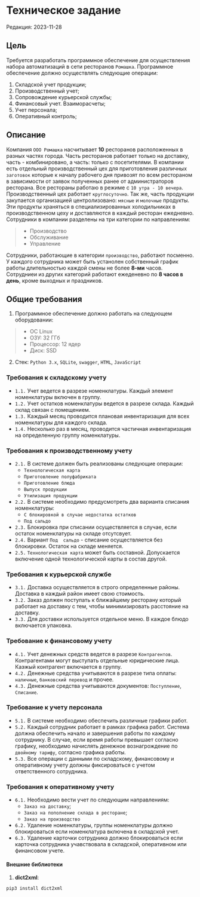 # Техническое задание
Редакция: 2023-11-28

## Цель
Требуется разработать программное обеспечение для осуществления набора автоматизаций в сети ресторанов `Ромашка`.
Программное обеспечение должно осуществлять следующие операции:
1. Складской учет продукции;
2. Производственный учет;
3. Сопровождение курьерской службы;
4. Финансовый учет. Взаиморасчеты;
5. Учет персонала; 
6. Оперативный контроль;

## Описание
Компания `ООО Ромашка` насчитывает **10** ресторанов расположенных в разных частях города. Часть ресторанов
работает только на доставку, часть - комбинировано, а часть: только с посетителями. В компании есть отдельный
производственный цех для приготовления различных `заготовок` которые к началу рабочего дня привозят  по всем 
рестораном в зависимости  от заявок полученных ранее от администраторов ресторана.
Все рестораны работаю  в режиме с `10 утра - 10 вечера`. Производственный цех работает `круглосуточно`.
Так же, часть продукции закупается организацией центролизовано: `мясные` и `молочные` продукты. Эти продукты 
храняться  в специализированных холодильниках в производственном цеху и доставляются в каждый ресторан 
ежедневно. Сотрудники в компании разделены на три категории по направлениям:
> - Производство
> - Обслуживание
> - Управление

Сотрудники, работающие в категории `производство`, работают посменно. У каждого сотрудника может быть устанолен
собственный график работы длительностью каждой смены не более **8-ми** часов. Сотрудниеи из других
категорий работают ежеденевно по **8 часов в день**, кроме выходных и праздников.

## Общие требования
1. Программное обеспечение должно работать на следующем оборудовании:
> -  ОС Linux
> -  ОЗУ: 32 ГГб
> -  Процессор: 12 ядер
> -  Диск: SSD
2. Стек: `Python 3.x`, `SQLite`, `swagger`, `HTML`, `JavaScript`

### Требования к складскому учету
* `1.1.` Учет ведется в разрезе номенклатуры. Каждый элемент номенклатуры включен в группу. 
* `1.2.` Учет остатков номенклатуры ведется в разрезе склада. Каждый склад связан с помещением.
* `1.3.` Каждый месяц проводится плановая инвентаризация для всех номенклатуры для каждого склада.
* `1.4.` Несколько раз в месяц, проводится частичная инвентаризация на определенную группу номенклатуры.


### Требования к производственному учету
* `2.1.` В системе должен быть реализованы следующие операции:
	- `Технологическая карта`
	- `Приготовление полуфабриката`
	- `Приготовление блюда`
	- `Выпуск продукции`
	- `Утилизация продукции`
* `2.2.` В системе необходимо предусмотреть два варианта списания номенклатуры:
	- `С блокировкой в случае недостатка остатков`
	- `Под сальдо`
* `2.3.` Блокировка при списании осуществляется в случае, если остаток номенклатуры на складе отсутсвует.
* `2.4.` Вариант `Под  сальдо` - списание осуществляется без блокировки. Остаток на складе меняется.
* `2.5.` `Технологическая карта` может быть  составной. Допускается включение одной технологической карты в 
состав другой.


### Требования к курьерской службе
* `3.1.` Доставка осуществляется  в строго определенные районы. Доставка в каждый район имеет свою стоимость.
* `3.2.` Заказ должен поступать к ближайшему ресторану который работает на доставку с тем, чтобы
минимизировать расcтояние на доставку.
* `3.3.` Для доставки используется отдельное меню. В каждое блюдо включается упаковка.

### Требование к финансовому учету
* `4.1.` Учет денежных средств ведется в разрезе `Контрагентов`. Контрагентами могут выступать 
отдельные юридические лица. Каэжый контрагент включается в группу.
* `4.2.` Денежные средства учитываются в разрезе типа оплаты: `наличные`, `банковский перевод` и прочее.
* `4.3.` Денежные средства учитываются документов: `Поступление`, `Списание`. 

### Требование к учету персонала
* `5.1.` В системе необходимо обеспечить  различные графики работ.
* `5.2.` Каждый сотрудник работает в рамках графика работ. Система должна обеспечить начало и завершения работы
по каждому сотруднику. В случае, если время работы превышает согласно графику, необходимо начислять
денежное вознагрождение по `двойному тарифу`, согласно графика работы.
* `5.3.` Все операции с данными по складскому, финансовому и оперативному учету должны фиксироваться с учетом
ответственного сотрудника.

### Требования к оперативному учету
* `6.1.` Необходимо вести учет по следующим направлениям:
	- `Заказ на доставку`;
	- `Заказ на пополнение склада в ресторане`;
	- `Заказ на производство`
* `6.2.` Удаление номенклатуры, группы номенклатуры должно блокироваться если номенклатура включена
в складской учет.
* `6.3.` Удаление карточки сотрудника должно блокироваться если карточка сотрудника учавствовала
в складской, оперативном или финансовом учете.


#### Внешние библиотеки
1. **dict2xml**:
```
pip3 install dict2xml
```
 

  

  



